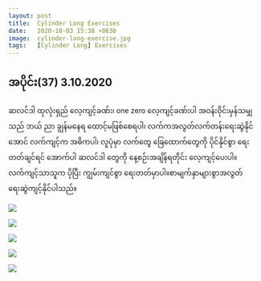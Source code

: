 ```yaml
---
layout: post
title:  Cylinder Long Exercises
date:   2020-10-03 15:38 +0630
image:  cylinder-long-exercise.jpg
tags:   [Cylinder Long] Exercises 
---
```

## အပိုင်း(37) 3.10.2020 
ဆလင်ဒါ ထုလုံးရှည် လေ့ကျင့်ခဏ်း၊ one zero လေ့ကျင့်ခဏ်းပါ
အဝန်းဝိုင်းမှန်သမျှသည် ဘယ် ညာ ချွန်မနေရ ထောင့်မဖြစ်စေရပါ၊ လက်ကအလွတ်လက်တန်းရေးဆွဲနိုင်အောင် လက်ကျင့်က အဓိကပါ၊ လူပုံမှာ လက်တွေ ခြေထောက်တွေကို ပိုင်နိုင်စွာ ရေးတတ်ချင်ရင် အောက်ပါ ဆလင်ဒါ တွေကို နေ့စဉ်းအချိန်ရတိုင်း လေ့ကျင့်ပေးပါ။ လက်ကျင့်သာသူက ပိုပြီး ကျွမ်းကျင်စွာ ရေးတတ်မှာပါ။စာမျက်နှာများစွာအလွတ်ရေးဆွဲကျင့်နိုင်ပါသည်။

![]({{site.baseurl}}/img/cylinder-long-exercise/01.jpg)

![]({{site.baseurl}}/img/cylinder-long-exercise/02.jpg)

![]({{site.baseurl}}/img/cylinder-long-exercise/03.jpg)

![]({{site.baseurl}}/img/cylinder-long-exercise/04.jpg)

![]({{site.baseurl}}/img/cylinder-long-exercise/05.jpg)